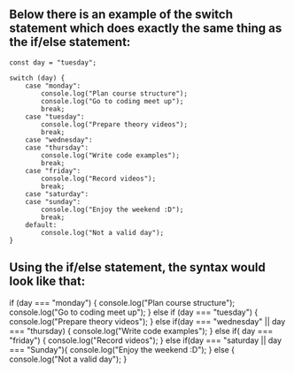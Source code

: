 ## Below there is an example of the switch statement which does exactly the same thing as the if/else statement:
```
const day = "tuesday";

switch (day) {
    case "monday":
        console.log("Plan course structure");
        console.log("Go to coding meet up");
        break;
    case "tuesday":
        console.log("Prepare theory videos");
        break;
    case "wednesday":
    case "thursday":
        console.log("Write code examples");
        break;
    case "friday":
        console.log("Record videos");
        break;
    case "saturday":
    case "sunday":
        console.log("Enjoy the weekend :D");
        break;
    default:
        console.log("Not a valid day");
}
```

## Using the if/else statement, the syntax would look like that:

if (day === "monday") {
    console.log("Plan course structure");
    console.log("Go to coding meet up");
} else if (day === "tuesday") {
    console.log("Prepare theory videos");
} else if(day === "wednesday" || day === "thursday) {
    console.log("Write code examples");
} else if( day === "friday") {
    console.log("Record videos");
} else if(day === "saturday || day === "Sunday"){
    console.log("Enjoy the weekend :D");
} else {
    console.log("Not a valid day");
}
